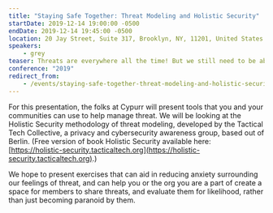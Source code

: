 ```yaml
---
title: "Staying Safe Together: Threat Modeling and Holistic Security"
startDate: 2019-12-14 19:00:00 -0500
endDate: 2019-12-14 19:45:00 -0500
location: 20 Jay Street, Suite 317, Brooklyn, NY, 11201, United States
speakers:
    - grey
teaser: Threats are everywhere all the time! But we still need to be able to function in our lives and in our organizing. This workshop will give an introduction to threat modeling, exploring tools we can use to make safe space for discussion of threats in our work, and building stronger more resilient communities and groups.
conference: "2019"
redirect_from:
    - /events/staying-safe-together-threat-modeling-and-holistic-security
---
```


For this presentation, the folks at Cypurr will present tools that you and your communities can use to help manage threat. We will be looking at the Holistic Security methodology of threat modeling, developed by the Tactical Tech Collective, a privacy and cybersecurity awareness group, based out of Berlin. (Free version of book Holistic Security available here: [https://holistic-security.tacticaltech.org](https://holistic-security.tacticaltech.org).)

We hope to present exercises that can aid in reducing anxiety surrounding our feelings of threat, and can help you or the org you are a part of create a space for members to share threats, and evaluate them for likelihood, rather than just becoming paranoid by them.
